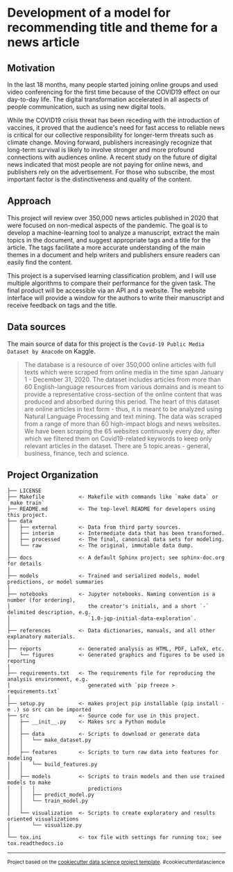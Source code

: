 Development of a model for recommending title and theme for a news article
==============================

## Motivation

In the last 18 months, many people started joining online groups and used video conferencing for the first time because of the COVID19 effect on our day-to-day life. The digital transformation accelerated in all aspects of people communication, such as using new digital tools. 

While the COVID19 crisis threat has been receding with the introduction of vaccines, it proved that the audience's need for fast access to reliable news is critical for our collective responsibility for longer-term threats such as climate change. Moving forward, publishers increasingly recognize that long-term survival is likely to involve stronger and more profound connections with audiences online. A recent study on the future of digital news indicated that most people are not paying for online news, and publishers rely on the advertisement. For those who subscribe, the most important factor is the distinctiveness and quality of the content.

## Approach

This project will review over 350,000 news articles published in 2020 that were focused on non-medical aspects of the pandemic. The goal is to develop a machine-learning tool to analyze a manuscript, extract the main topics in the document, and suggest appropriate tags and a title for the article. The tags facilitate a more accurate understanding of the main themes in a document and help writers and publishers ensure readers can easily find the content. 

This project is a supervised learning classification problem, and I will use multiple algorithms to compare their performance for the given task. The final product will be accessible via an API and a website. The website interface will provide a window for the authors to write their manuscript and receive feedback on tags and the title.

## Data sources

The main source of data for this project is the `Covid-19 Public Media Dataset by Anacode` on Kaggle.

> The database is a resource of over 350,000 online articles with full texts which were scraped from online media in the time span January 1 - December 31, 2020. The dataset includes articles from more than 60 English-language resources from various domains and is meant to provide a representative cross-section of the online content that was produced and absorbed during this period. The heart of this dataset are online articles in text form - thus, it is meant to be analyzed using Natural Language Processing and text mining. The data was scraped from a range of more than 60 high-impact blogs and news websites. We have been scraping the 65 websites continuosly every day, after which we filtered them on Covid19-related keywords to keep only relevant articles in the dataset. There are 5 topic areas - general, business, finance, tech and science.









## Project Organization

    ├── LICENSE
    ├── Makefile           <- Makefile with commands like `make data` or `make train`
    ├── README.md          <- The top-level README for developers using this project.
    ├── data
    │   ├── external       <- Data from third party sources.
    │   ├── interim        <- Intermediate data that has been transformed.
    │   ├── processed      <- The final, canonical data sets for modeling.
    │   └── raw            <- The original, immutable data dump.
    │
    ├── docs               <- A default Sphinx project; see sphinx-doc.org for details
    │
    ├── models             <- Trained and serialized models, model predictions, or model summaries
    │
    ├── notebooks          <- Jupyter notebooks. Naming convention is a number (for ordering),
    │                         the creator's initials, and a short `-` delimited description, e.g.
    │                         `1.0-jqp-initial-data-exploration`.
    │
    ├── references         <- Data dictionaries, manuals, and all other explanatory materials.
    │
    ├── reports            <- Generated analysis as HTML, PDF, LaTeX, etc.
    │   └── figures        <- Generated graphics and figures to be used in reporting
    │
    ├── requirements.txt   <- The requirements file for reproducing the analysis environment, e.g.
    │                         generated with `pip freeze > requirements.txt`
    │
    ├── setup.py           <- makes project pip installable (pip install -e .) so src can be imported
    ├── src                <- Source code for use in this project.
    │   ├── __init__.py    <- Makes src a Python module
    │   │
    │   ├── data           <- Scripts to download or generate data
    │   │   └── make_dataset.py
    │   │
    │   ├── features       <- Scripts to turn raw data into features for modeling
    │   │   └── build_features.py
    │   │
    │   ├── models         <- Scripts to train models and then use trained models to make
    │   │   │                 predictions
    │   │   ├── predict_model.py
    │   │   └── train_model.py
    │   │
    │   └── visualization  <- Scripts to create exploratory and results oriented visualizations
    │       └── visualize.py
    │
    └── tox.ini            <- tox file with settings for running tox; see tox.readthedocs.io


--------

<p><small>Project based on the <a target="_blank" href="https://drivendata.github.io/cookiecutter-data-science/">cookiecutter data science project template</a>. #cookiecutterdatascience</small></p>
